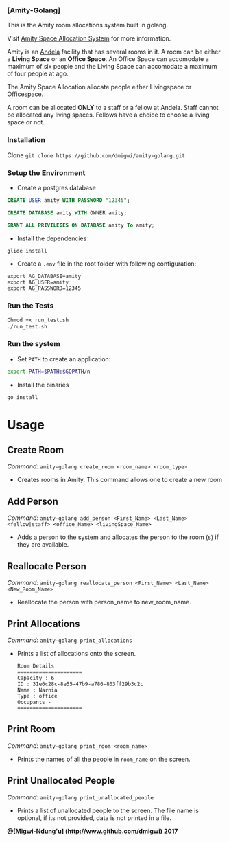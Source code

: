 
### [Amity-Golang]

This is the Amity room allocations system built in golang.

Visit [Amity Space Allocation System](http://andela-dmigwi.github.io/amity-space-allocation/) for more information.


Amity is an [Andela](http://andela.com) facility that has several rooms in it. A room can be
either a **Living Space** or an **Office Space**. An Office Space can accomodate a maximum of
six people and the Living Space can accomodate a maximum of four people at ago.  

The Amity Space Allocation allocate people either Livingspace or Officespace.  

A room can be allocated **ONLY** to a staff or a fellow at Andela. Staff cannot be allocated any living spaces.
 Fellows have a choice to choose a living space or not. 

### Installation
Clone `git clone https://github.com/dmigwi/amity-golang.git`

### Setup the Environment

 - Create a postgres database
 ```sql
 CREATE USER amity WITH PASSWORD "12345";

 CREATE DATABASE amity WITH OWNER amity;

 GRANT ALL PRIVILEGES ON DATABASE amity To amity;
 ```

 - Install the dependencies

 ```bash 
 glide install
 ```

 - Create a `.env` file in the root folder with following configuration:

 ```
export AG_DATABASE=amity
export AG_USER=amity
export AG_PASSWORD=12345
```

 
### Run the Tests

```bash
Chmod +x run_test.sh
./run_test.sh
```

### Run the system 

- Set `PATH` to create an application:

```bash
export PATH=$PATH:$GOPATH/n
```

- Install the binaries 

```bash
go install
```

# Usage
 
## Create Room
*Command:* `amity-golang create_room <room_name> <room_type>`  
 - Creates rooms in Amity. This command allows one to create a new room 

## Add Person
 *Command:* `amity-golang add_person <First_Name> <Last_Name> <fellow|staff> <office_Name> <livingSpace_Name>`  
 - Adds a person to the system and allocates the person to the room (s) if they are available.  

## Reallocate Person
 *Command:* `amity-golang reallocate_person <First_Name> <Last_Name> <New_Room_Name>`  
 - Reallocate the person with person_name to new_room_name.  

## Print Allocations
*Command:* `amity-golang print_allocations`  
 - Prints a list of allocations onto the screen. 
  
    ``Room Details``  
    ``=====================``  
    ``Capacity : 6``  
    ``ID : 31e6c28c-8e55-47b9-a786-803ff29b3c2c``  
    ``Name : Narnia``  
    ``Type : office``  
    ``Occupants -``  
    ``=====================``    

## Print Room
*Command:* `amity-golang print_room <room_name>`  
 - Prints the names of all the people in ``room_name`` on the screen.  

## Print Unallocated People
*Command:* `amity-golang print_unallocated_people`  
 - Prints a list of unallocated people to the screen. The file name is optional, if its not provided, data is not printed in a file.  

**@[Migwi-Ndung'u] (http://www.github.com/dmigwi) 2017**  
